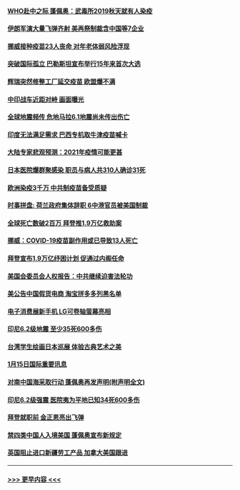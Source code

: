 #### [WHO赴中之际 蓬佩奥：武毒所2019秋天就有人染疫](../pages/prog202/a103033648.md?t=01162351) 
#### [伊朗军演大量飞弹齐射 美再祭制裁含中国等7企业](../pages/prog202/a103033482.md?t=01162351) 
#### [挪威接种疫苗23人丧命 对年老体弱风险浮现](../pages/prog202/a103033461.md?t=01162351) 
#### [突破国际孤立 巴勒斯坦宣布举行15年来首次大选](../pages/prog202/a103033395.md?t=01162351) 
#### [辉瑞突然修整工厂延交疫苗 欧盟爆不满](../pages/prog202/a103033337.md?t=01162351) 
#### [中印战车近距对峙 画面曝光](../pages/prog202/a103033328.md?t=01162351) 
#### [全球地震频传 危地马拉6.1地震尚未传出伤亡](../pages/prog202/a103033260.md?t=01162351) 
#### [印度无法满足需求 巴西专机取牛津疫苗喊卡](../pages/prog202/a103033246.md?t=01162351) 
#### [大陆专家悲观预测：2021年疫情可能更甚](../pages/prog202/a103033186.md?t=01162351) 
#### [日本医院爆群聚感染 职员与病人共310人确诊31死](../pages/prog202/a103033200.md?t=01162351) 
#### [欧洲染疫3千万 中共制疫苗备受质疑](../pages/prog202/a103032868.md?t=01162351) 
#### [时事拼盘: 荷兰政府集体辞职 6中港官员被美国制裁](../pages/prog202/a103033063.md?t=01162351) 
#### [全球死亡数破2百万 拜登推1.9万亿救助案](../pages/prog202/a103033050.md?t=01162351) 
#### [挪威：COVID-19疫苗副作用或已导致13人死亡](../pages/prog202/a103032989.md?t=01162351) 
#### [拜登宣布1.9万亿纾困计划 促通过内阁任命](../pages/prog202/a103032902.md?t=01162351) 
#### [美国会委员会人权报告：中共继续迫害法轮功](../pages/prog202/a103032900.md?t=01162351) 
#### [美公告中国假货电商 淘宝拼多多列黑名单](../pages/prog202/a103032892.md?t=01162351) 
#### [电子消费展新手机 LG可卷轴萤幕亮相](../pages/prog202/a103032862.md?t=01162351) 
#### [印尼6.2级地震 至少35死600多伤](../pages/prog202/a103032858.md?t=01162351) 
#### [台湾学生绘画日本巡展 体验古典艺术之美](../pages/prog202/a103032810.md?t=01162351) 
#### [1月15日国际重要讯息](../pages/prog202/a103032706.md?t=01162351) 
#### [对南中国海采取行动 蓬佩奥再发声明(附声明全文)](../pages/prog202/a103032622.md?t=01162351) 
#### [印尼6.2级强震 医院夷为平地已知34死600多伤](../pages/prog202/a103032580.md?t=01162351) 
#### [拜登就职前 金正恩亮出飞弹](../pages/prog202/a103032472.md?t=01162351) 
#### [禁四类中国人入境美国 蓬佩奥宣布新规定](../pages/prog202/a103032438.md?t=01162351) 
#### [英国阻止进口新疆劳工产品 加拿大美国跟进](../pages/prog202/a103032303.md?t=01162351) 

----
#### [ >>> 更早内容 <<< ](../indexes/prog202-earlier.md)
